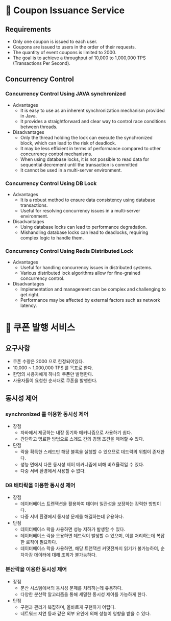 # 💸 Coupon Issuance Service

## Requirements
- Only one coupon is issued to each user.
- Coupons are issued to users in the order of their requests.
- The quantity of event coupons is limited to 2000.
- The goal is to achieve a throughput of 10,000 to 1,000,000 TPS (Transactions Per Second).

## Concurrency Control

### Concurrency Control Using JAVA synchronized
- Advantages
  - It is easy to use as an inherent synchronization mechanism provided in Java.
  - It provides a straightforward and clear way to control race conditions between threads.
- Disadvantages
  - Only the thread holding the lock can execute the synchronized block, which can lead to the risk of deadlock.
  - It may be less efficient in terms of performance compared to other concurrency control mechanisms.
  - When using database locks, it is not possible to read data for sequential decrement until the transaction is committed
  - It cannot be used in a multi-server environment.
### Concurrency Control Using DB Lock
- Advantages
  - It is a robust method to ensure data consistency using database transactions.
  - Useful for resolving concurrency issues in a multi-server environment.
- Disadvantages
  - Using database locks can lead to performance degradation.
  - Mishandling database locks can lead to deadlocks, requiring complex logic to handle them.
### Concurrency Control Using Redis Distributed Lock
- Advantages
  - Useful for handling concurrency issues in distributed systems.
  - Various distributed lock algorithms allow for fine-grained concurrency control.
- Disadvantages
  - Implementation and management can be complex and challenging to get right.
  - Performance may be affected by external factors such as network latency.

# 💸 쿠폰 발행 서비스

## 요구사항
- 쿠폰 수량은 2000 으로 한정되어있다.
- 10,000 ~ 1,000,000 TPS 를 목표로 한다.
- 한명의 사용자에게 하나의 쿠폰만 발행한다.
- 사용자들이 요청한 순서대로 쿠폰을 발행한다.

## 동시성 제어
### synchronized 를 이용한 동시성 제어
- 장점
  - 자바에서 제공하는 내장 동기화 메커니즘으로 사용하기 쉽다.
  - 간단하고 명료한 방법으로 스레드 간의 경쟁 조건을 제어할 수 있다.
- 단점
  - 락을 획득한 스레드만 해당 블록을 실행할 수 있으므로 데드락의 위험이 존재한다.
  - 성능 면에서 다른 동시성 제어 메커니즘에 비해 비효율적일 수 있다.
  - 다중 서버 환경에서 사용할 수 없다.
### DB 배타락을 이용한 동시성 제어
- 장점
  - 데이터베이스 트랜잭션을 활용하여 데이터 일관성을 보장하는 강력한 방법이다.
  - 다중 서버 환경에서 동시성 문제를 해결하는데 유용하다.
- 단점
  - 데이터베이스 락을 사용하면 성능 저하가 발생할 수 있다.
  - 데이터베이스 락을 오용하면 데드락이 발생할 수 있으며, 이를 처리하는데 복잡한 로직이 필요하다.
  - 데이터베이스 락을 사용하면, 해당 트랜잭션 커밋전까지 읽기가 불가능하여, 순차차감 데이터에 대해 조회가 불가능하다.
### 분산락을 이용한 동시성 제어
- 장점
  - 분산 시스템에서의 동시성 문제를 처리하는데 유용하다.
  - 다양한 분산락 알고리즘을 통해 세밀한 동시성 제어를 가능하게 한다.
- 단점
  - 구현과 관리가 복잡하며, 올바르게 구현하기 어렵다.
  - 네트워크 지연 등과 같은 외부 요인에 의해 성능이 영향을 받을 수 있다.
